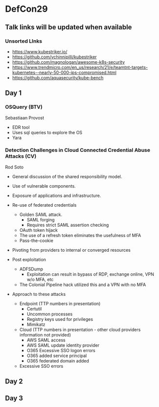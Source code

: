 # DefCon29
## Talk links will be updated when available

### Unsorted LInks
* https://www.kubestriker.io/ 
* https://github.com/vchinnipilli/kubestriker
* https://github.com/magnologan/awesome-k8s-security
* https://www.trendmicro.com/en_us/research/21/e/teamtnt-targets-kubernetes--nearly-50-000-ips-compromised.html
* https://github.com/aquasecurity/kube-bench

## Day 1

### OSQuery (BTV)
Sebastiaan Provost  

* EDR tool
* Uses sql queries to explore the OS
* Yara

### Detection Challenges in Cloud Connected Credential Abuse Attacks (CV)
Rod Soto

- General discussion of the shared responsibility model. 
- Use of vulnerable components. 
- Exposure of applications and infrastructure. 
- Re-use of federated credentials
    - Golden SAML attack. 
        - SAML forging
        - Requires strict SAML assertion checking
    - OAuth token hijack                                                       
  	 - The use of a refresh token eliminates the usefulness of MFA  	 
  * Pass-the-cookie	 
- Pivoting from providers to internal or converged resources  
- Post exploitation
    - ADFSDump   
        - Exploitation can result in bypass of RDP, exchange online, VPN w/o MFA, etc   
    - The Colonial Pipeline hack utilized this and a VPN with no MFA
    
- Approach to these attacks    
    - Endpoint (TTP numbers in presentation)
        - Certutil
        - Uncommon processes
        - Registry keys used for privileges 
        - Mimikatz
    - Cloud (TTP numbers in presentation - other cloud providers information not provided)
        - AWS SAML access
        - AWS SAML update identity provider
        - O365 Excessive SSO logon errors
        - O365 added service principal
        - O365 federated domain added   
    - Excessive SSO errors 
     



## Day 2

## Day 3 